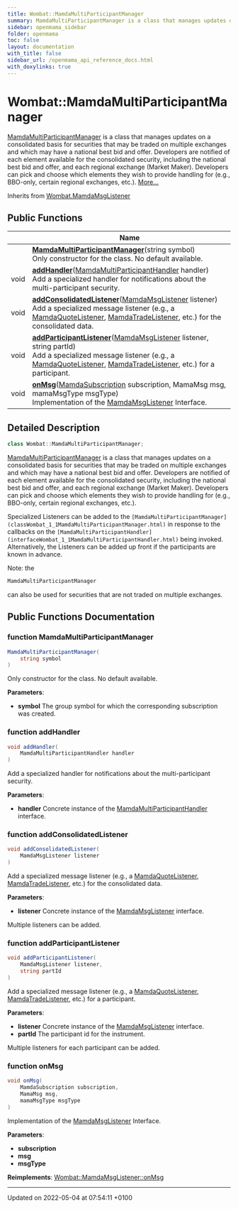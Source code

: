```yaml
---
title: Wombat::MamdaMultiParticipantManager
summary: MamdaMultiParticipantManager is a class that manages updates on a consolidated basis for securities that may be traded on multiple exchanges and which may have a national best bid and offer. Developers are notified of each element available for the consolidated security, including the national best bid and offer, and each regional exchange (Market Maker). Developers can pick and choose which elements they wish to provide handling for (e.g., BBO-only, certain regional exchanges, etc.). 
sidebar: openmama_sidebar
folder: openmama
toc: false
layout: documentation
with_title: false
sidebar_url: /openmama_api_reference_docs.html
with_doxylinks: true
---
```


# Wombat::MamdaMultiParticipantManager



[MamdaMultiParticipantManager]() is a class that manages updates on a consolidated basis for securities that may be traded on multiple exchanges and which may have a national best bid and offer. Developers are notified of each element available for the consolidated security, including the national best bid and offer, and each regional exchange (Market Maker). Developers can pick and choose which elements they wish to provide handling for (e.g., BBO-only, certain regional exchanges, etc.).  [More...](#detailed-description)

Inherits from [Wombat.MamdaMsgListener](interfaceWombat_1_1MamdaMsgListener.html)

## Public Functions

|                | Name           |
| -------------- | -------------- |
| | **[MamdaMultiParticipantManager](classWombat_1_1MamdaMultiParticipantManager.html#function-mamdamultiparticipantmanager)**(string symbol)<br>Only constructor for the class. No default available.  |
| void | **[addHandler](classWombat_1_1MamdaMultiParticipantManager.html#function-addhandler)**([MamdaMultiParticipantHandler](interfaceWombat_1_1MamdaMultiParticipantHandler.html) handler)<br>Add a specialized handler for notifications about the multi-participant security.  |
| void | **[addConsolidatedListener](classWombat_1_1MamdaMultiParticipantManager.html#function-addconsolidatedlistener)**([MamdaMsgListener](interfaceWombat_1_1MamdaMsgListener.html) listener)<br>Add a specialized message listener (e.g., a [MamdaQuoteListener](), [MamdaTradeListener](), etc.) for the consolidated data.  |
| void | **[addParticipantListener](classWombat_1_1MamdaMultiParticipantManager.html#function-addparticipantlistener)**([MamdaMsgListener](interfaceWombat_1_1MamdaMsgListener.html) listener, string partId)<br>Add a specialized message listener (e.g., a [MamdaQuoteListener](), [MamdaTradeListener](), etc.) for a participant.  |
| void | **[onMsg](classWombat_1_1MamdaMultiParticipantManager.html#function-onmsg)**([MamdaSubscription](classWombat_1_1MamdaSubscription.html) subscription, MamaMsg msg, mamaMsgType msgType)<br>Implementation of the [MamdaMsgListener](interfaceWombat_1_1MamdaMsgListener.html) Interface.  |

## Detailed Description

```csharp
class Wombat::MamdaMultiParticipantManager;
```

[MamdaMultiParticipantManager]() is a class that manages updates on a consolidated basis for securities that may be traded on multiple exchanges and which may have a national best bid and offer. Developers are notified of each element available for the consolidated security, including the national best bid and offer, and each regional exchange (Market Maker). Developers can pick and choose which elements they wish to provide handling for (e.g., BBO-only, certain regional exchanges, etc.). 

Specialized Listeners can be added to the `[MamdaMultiParticipantManager](classWombat_1_1MamdaMultiParticipantManager.html)` in response to the callbacks on the `[MamdaMultiParticipantHandler](interfaceWombat_1_1MamdaMultiParticipantHandler.html)` being invoked. Alternatively, the Listeners can be added up front if the participants are known in advance.

Note: the 

```cpp
MamdaMultiParticipantManager
```

 can also be used for securities that are not traded on multiple exchanges. 

## Public Functions Documentation

### function MamdaMultiParticipantManager

```csharp
MamdaMultiParticipantManager(
    string symbol
)
```

Only constructor for the class. No default available. 

**Parameters**: 

  * **symbol** The group symbol for which the corresponding subscription was created.


### function addHandler

```csharp
void addHandler(
    MamdaMultiParticipantHandler handler
)
```

Add a specialized handler for notifications about the multi-participant security. 

**Parameters**: 

  * **handler** Concrete instance of the [MamdaMultiParticipantHandler](interfaceWombat_1_1MamdaMultiParticipantHandler.html) interface.


### function addConsolidatedListener

```csharp
void addConsolidatedListener(
    MamdaMsgListener listener
)
```

Add a specialized message listener (e.g., a [MamdaQuoteListener](), [MamdaTradeListener](), etc.) for the consolidated data. 

**Parameters**: 

  * **listener** Concrete instance of the [MamdaMsgListener](interfaceWombat_1_1MamdaMsgListener.html) interface.


Multiple listeners can be added.


### function addParticipantListener

```csharp
void addParticipantListener(
    MamdaMsgListener listener,
    string partId
)
```

Add a specialized message listener (e.g., a [MamdaQuoteListener](), [MamdaTradeListener](), etc.) for a participant. 

**Parameters**: 

  * **listener** Concrete instance of the [MamdaMsgListener](interfaceWombat_1_1MamdaMsgListener.html) interface.
  * **partId** The participant id for the instrument.


Multiple listeners for each participant can be added.


### function onMsg

```csharp
void onMsg(
    MamdaSubscription subscription,
    MamaMsg msg,
    mamaMsgType msgType
)
```

Implementation of the [MamdaMsgListener](interfaceWombat_1_1MamdaMsgListener.html) Interface. 

**Parameters**: 

  * **subscription** 
  * **msg** 
  * **msgType** 


**Reimplements**: [Wombat::MamdaMsgListener::onMsg](interfaceWombat_1_1MamdaMsgListener.html#function-onmsg)


-------------------------------

Updated on 2022-05-04 at 07:54:11 +0100